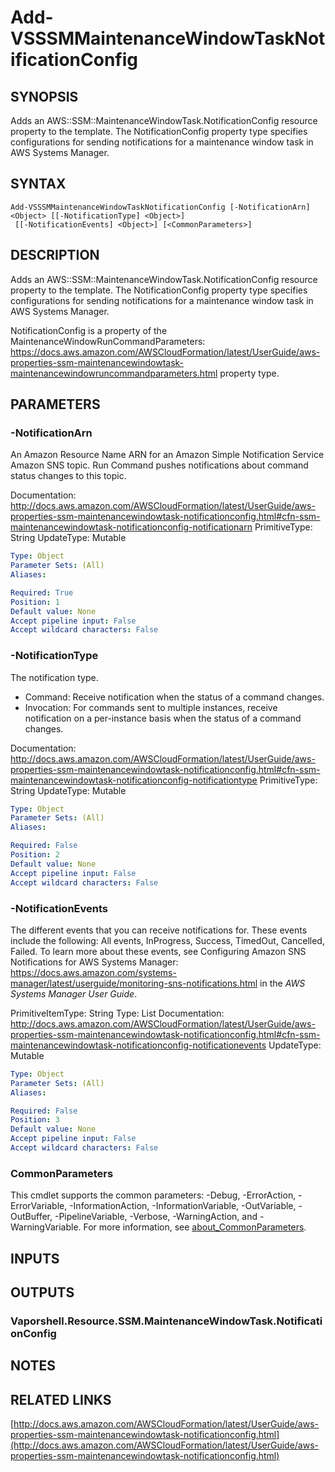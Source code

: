 # Add-VSSSMMaintenanceWindowTaskNotificationConfig

## SYNOPSIS
Adds an AWS::SSM::MaintenanceWindowTask.NotificationConfig resource property to the template.
The NotificationConfig property type specifies configurations for sending notifications for a maintenance window task in AWS Systems Manager.

## SYNTAX

```
Add-VSSSMMaintenanceWindowTaskNotificationConfig [-NotificationArn] <Object> [[-NotificationType] <Object>]
 [[-NotificationEvents] <Object>] [<CommonParameters>]
```

## DESCRIPTION
Adds an AWS::SSM::MaintenanceWindowTask.NotificationConfig resource property to the template.
The NotificationConfig property type specifies configurations for sending notifications for a maintenance window task in AWS Systems Manager.

NotificationConfig is a property of the MaintenanceWindowRunCommandParameters: https://docs.aws.amazon.com/AWSCloudFormation/latest/UserGuide/aws-properties-ssm-maintenancewindowtask-maintenancewindowruncommandparameters.html property type.

## PARAMETERS

### -NotificationArn
An Amazon Resource Name ARN for an Amazon Simple Notification Service Amazon SNS topic.
Run Command pushes notifications about command status changes to this topic.

Documentation: http://docs.aws.amazon.com/AWSCloudFormation/latest/UserGuide/aws-properties-ssm-maintenancewindowtask-notificationconfig.html#cfn-ssm-maintenancewindowtask-notificationconfig-notificationarn
PrimitiveType: String
UpdateType: Mutable

```yaml
Type: Object
Parameter Sets: (All)
Aliases:

Required: True
Position: 1
Default value: None
Accept pipeline input: False
Accept wildcard characters: False
```

### -NotificationType
The notification type.
+  Command: Receive notification when the status of a command changes.
+  Invocation: For commands sent to multiple instances, receive notification on a per-instance basis when the status of a command changes.

Documentation: http://docs.aws.amazon.com/AWSCloudFormation/latest/UserGuide/aws-properties-ssm-maintenancewindowtask-notificationconfig.html#cfn-ssm-maintenancewindowtask-notificationconfig-notificationtype
PrimitiveType: String
UpdateType: Mutable

```yaml
Type: Object
Parameter Sets: (All)
Aliases:

Required: False
Position: 2
Default value: None
Accept pipeline input: False
Accept wildcard characters: False
```

### -NotificationEvents
The different events that you can receive notifications for.
These events include the following: All events, InProgress, Success, TimedOut, Cancelled, Failed.
To learn more about these events, see Configuring Amazon SNS Notifications for AWS Systems Manager: https://docs.aws.amazon.com/systems-manager/latest/userguide/monitoring-sns-notifications.html in the *AWS Systems Manager User Guide*.

PrimitiveItemType: String
Type: List
Documentation: http://docs.aws.amazon.com/AWSCloudFormation/latest/UserGuide/aws-properties-ssm-maintenancewindowtask-notificationconfig.html#cfn-ssm-maintenancewindowtask-notificationconfig-notificationevents
UpdateType: Mutable

```yaml
Type: Object
Parameter Sets: (All)
Aliases:

Required: False
Position: 3
Default value: None
Accept pipeline input: False
Accept wildcard characters: False
```

### CommonParameters
This cmdlet supports the common parameters: -Debug, -ErrorAction, -ErrorVariable, -InformationAction, -InformationVariable, -OutVariable, -OutBuffer, -PipelineVariable, -Verbose, -WarningAction, and -WarningVariable. For more information, see [about_CommonParameters](http://go.microsoft.com/fwlink/?LinkID=113216).

## INPUTS

## OUTPUTS

### Vaporshell.Resource.SSM.MaintenanceWindowTask.NotificationConfig
## NOTES

## RELATED LINKS

[http://docs.aws.amazon.com/AWSCloudFormation/latest/UserGuide/aws-properties-ssm-maintenancewindowtask-notificationconfig.html](http://docs.aws.amazon.com/AWSCloudFormation/latest/UserGuide/aws-properties-ssm-maintenancewindowtask-notificationconfig.html)

